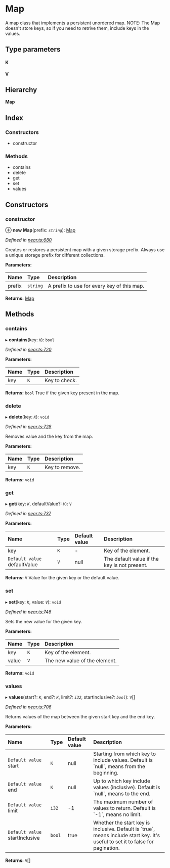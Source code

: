 # Map

A map class that implements a persistent unordered map. NOTE: The Map doesn't store keys, so if you need to retrive them, include keys in the values.

## Type parameters

#### K

#### V

## Hierarchy

**Map**

## Index

### Constructors

* constructor

### Methods

* contains
* delete
* get
* set
* values

## Constructors

### constructor

⊕ **new Map**\(prefix: _`string`_\): [Map](https://github.com/nearprotocol/docs/tree/59dd4aad80e70dc96fa9fbff5f98c18d604a0fc3/docs/api-documentation/runtime-ts/classes/collections/_near_.collections.map.md)

_Defined in_ [_near.ts:680_](https://github.com/nearprotocol/near-runtime-ts/blob/a2daf13/near.ts#L680)

Creates or restores a persistent map with a given storage prefix. Always use a unique storage prefix for different collections.

**Parameters:**

| Name | Type | Description |
| :--- | :--- | :--- |
| prefix | `string` | A prefix to use for every key of this map. |

**Returns:** [Map](https://github.com/nearprotocol/docs/tree/59dd4aad80e70dc96fa9fbff5f98c18d604a0fc3/docs/api-documentation/runtime-ts/classes/collections/_near_.collections.map.md)

## Methods

### contains

▸ **contains**\(key: _`K`_\): `bool`

_Defined in_ [_near.ts:720_](https://github.com/nearprotocol/near-runtime-ts/blob/a2daf13/near.ts#L720)

**Parameters:**

| Name | Type | Description |
| :--- | :--- | :--- |
| key | `K` | Key to check. |

**Returns:** `bool` True if the given key present in the map.

### delete

▸ **delete**\(key: _`K`_\): `void`

_Defined in_ [_near.ts:728_](https://github.com/nearprotocol/near-runtime-ts/blob/a2daf13/near.ts#L728)

Removes value and the key from the map.

**Parameters:**

| Name | Type | Description |
| :--- | :--- | :--- |
| key | `K` | Key to remove. |

**Returns:** `void`

### get

▸ **get**\(key: _`K`_, defaultValue?: _`V`_\): `V`

_Defined in_ [_near.ts:737_](https://github.com/nearprotocol/near-runtime-ts/blob/a2daf13/near.ts#L737)

**Parameters:**

| Name | Type | Default value | Description |
| :--- | :--- | :--- | :--- |
| key | `K` | - | Key of the element. |
| `Default value` defaultValue | `V` | null | The default value if the key is not present. |

**Returns:** `V` Value for the given key or the default value.

### set

▸ **set**\(key: _`K`_, value: _`V`_\): `void`

_Defined in_ [_near.ts:746_](https://github.com/nearprotocol/near-runtime-ts/blob/a2daf13/near.ts#L746)

Sets the new value for the given key.

**Parameters:**

| Name | Type | Description |
| :--- | :--- | :--- |
| key | `K` | Key of the element. |
| value | `V` | The new value of the element. |

**Returns:** `void`

### values

▸ **values**\(start?: _`K`_, end?: _`K`_, limit?: _`i32`_, startInclusive?: _`bool`_\): `V`\[\]

_Defined in_ [_near.ts:706_](https://github.com/nearprotocol/near-runtime-ts/blob/a2daf13/near.ts#L706)

Returns values of the map between the given start key and the end key.

**Parameters:**

| Name | Type | Default value | Description |
| :--- | :--- | :--- | :--- |
| `Default value` start | `K` | null | Starting from which key to include values. Default is \`null\`, means from the beginning. |
| `Default value` end | `K` | null | Up to which key include values \(inclusive\). Default is \`null\`, means to the end. |
| `Default value` limit | `i32` | -1 | The maximum number of values to return. Default is \`-1\`, means no limit. |
| `Default value` startInclusive | `bool` | true | Whether the start key is inclusive. Default is \`true\`, means include start key. It's useful to set it to false for pagination. |

**Returns:** `V`\[\]

